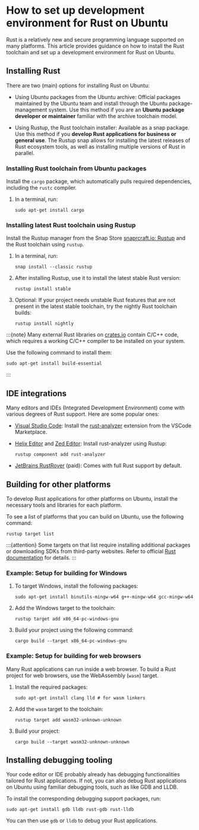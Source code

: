 # How to set up development environment for Rust on Ubuntu

Rust is a relatively new and secure programming language supported on many platforms. This article provides guidance on how to install the Rust toolchain and set up a development environment for Rust on Ubuntu.


## Installing Rust

There are two (main) options for installing Rust on Ubuntu:

* Using Ubuntu packages from the Ubuntu archive: Official packages maintained by the Ubuntu team and install through the Ubuntu package-management system. Use this method if you are an **Ubuntu package developer or maintainer** familiar with the archive toolchain model.

* Using Rustup, the Rust toolchain installer: Available as a snap package. Use this method if you **develop Rust applications for business or general use**. The Rustup snap allows for installing the latest releases of Rust ecosystem tools, as well as installing multiple versions of Rust in parallel.


### Installing Rust toolchain from Ubuntu packages

Install the `cargo` package, which automatically pulls required dependencies, including the `rustc` compiler.

1. In a terminal, run:

    ```
    sudo apt-get install cargo
    ```


### Installing latest Rust toolchain using Rustup

Install the Rustup manager from the Snap Store [snaprcraft.io: Rustup](https://snapcraft.io/rustup) and the Rust toolchain using `rustup`.

1. In a terminal, run:

    ```
    snap install --classic rustup
    ```

2. After installing Rustup, use it to install the latest stable Rust version:

    ```
    rustup install stable
    ```

3. Optional: If your project needs unstable Rust features that are not present in the latest stable toolchain, try the nightly Rust toolchain builds:

    ```
    rustup install nightly
    ```

:::{note}
Many external Rust libraries on [crates.io](https://crates.io) contain C/C++ code, which requires a working C/C++ compiler to be installed on your system.

Use the following command to install them:

```
sudo apt-get install build-essential
```
:::


## IDE integrations

Many editors and IDEs (Integrated Development Environment) come with various degrees of Rust support. Here are some popular ones:

- [Visual Studio Code](https://snapcraft.io/code): Install the [rust-analyzer](https://marketplace.visualstudio.com/items?itemName=rust-lang.rust-analyzer) extension from the VSCode Marketplace.

- [Helix Editor](https://helix-editor.com/) and [Zed Editor](https://zed.dev/): Install rust-analyzer using Rustup:

    ```
    rustup component add rust-analyzer
    ```

- [JetBrains RustRover](https://snapcraft.io/rustrover) (paid): Comes with full Rust support by default.


## Building for other platforms

To develop Rust applications for other platforms on Ubuntu, install the necessary tools and libraries for each platform.

To see a list of platforms that you can build on Ubuntu, use the following command:

```
rustup target list
```

:::{attention}
Some targets on that list require installing additional packages or downloading SDKs from third-party websites. Refer to official [Rust documentation](https://doc.rust-lang.org/rustc/platform-support.html) for details.
:::


### Example: Setup for building for Windows

1. To target Windows, install the following packages:

    ```
    sudo apt-get install binutils-mingw-w64 g++-mingw-w64 gcc-mingw-w64
    ```

2. Add the Windows target to the toolchain:

    ```
    rustup target add x86_64-pc-windows-gnu
    ```

3. Build your project using the following command:

    ```
    cargo build --target x86_64-pc-windows-gnu
    ```


### Example: Setup for building for web browsers

Many Rust applications can run inside a web browser. To build a Rust project for web browsers, use the WebAssembly (`wasm`) target.

1. Install the required packages:

    ```
    sudo apt-get install clang lld # for wasm linkers
    ```

2. Add the `wasm` target to the toolchain:

    ```
    rustup target add wasm32-unknown-unknown
    ```

3. Build your project:

    ```
    cargo build --target wasm32-unknown-unknown
    ```


## Installing debugging tooling

Your code editor or IDE probably already has debugging functionalities tailored for Rust applications. If not, you can also debug Rust applications on Ubuntu using familiar debugging tools, such as like GDB and LLDB.

To install the corresponding debugging support packages, run:

```
sudo apt-get install gdb lldb rust-gdb rust-lldb
```

You can then use `gdb` or `lldb` to debug your Rust applications.

